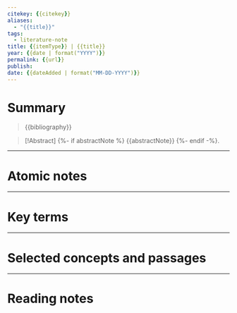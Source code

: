 ```yaml
---
citekey: {{citekey}}
​aliases:
  - "{{title}}"
​tags:
  - literature-note
title: {{itemType}} | {{title}}
year: {{date | format("YYYY")}}
permalink: {{url}}
publish:
date: {{dateAdded | format("MM-DD-YYYY")}}
---
```


# Summary


> {{bibliography}}


> [!Abstract]
> {%- if abstractNote %}
> {{abstractNote}}
> {%- endif -%}.


---

# Atomic notes

---

# Key terms

---

# Selected concepts and passages

---

# Reading notes

